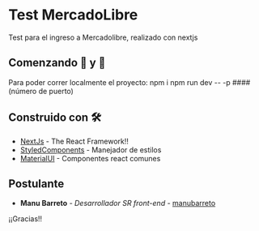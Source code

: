# Test MercadoLibre

Test para el ingreso a Mercadolibre, realizado con nextjs

## Comenzando 🔧 y 🚀

Para poder correr localmente el proyecto: 
npm i
npm run dev -- -p #### (número de puerto)

## Construido con 🛠️

* [NextJs](https://nextjs.org/) - The React Framework!!
* [StyledComponents](https://styled-components.com/) - Manejador de estilos
* [MaterialUI](https://material-ui.com/) - Componentes react comunes

## Postulante

* **Manu Barreto** - *Desarrollador SR front-end* - [manubarreto](https://www.linkedin.com/in/juan-manuel-barreto-zacarias-07ab89b/)

¡¡Gracias!!

